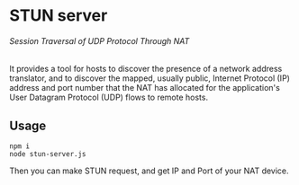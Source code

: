 # STUN server

###### Session Traversal of UDP Protocol Through NAT

It provides a tool for hosts to discover the presence of a network address translator, and to discover the mapped, usually public, Internet Protocol (IP) address and port number that the NAT has allocated for the application's User Datagram Protocol (UDP) flows to remote hosts.

## Usage

```
npm i
node stun-server.js
```
Then you can make STUN request, and get IP and Port of your NAT device. 
